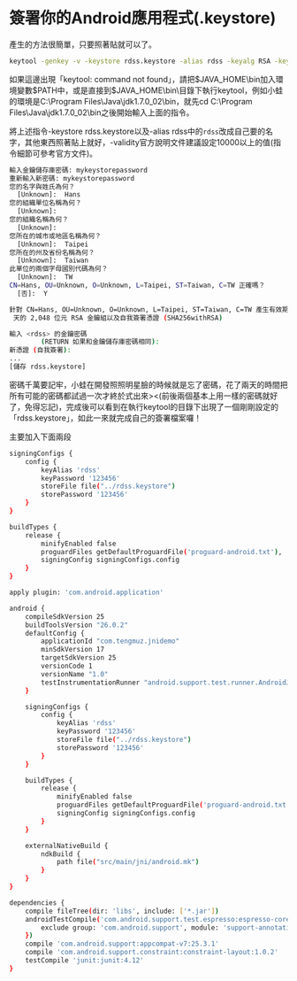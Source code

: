 # 簽署你的Android應用程式(.keystore)


產生的方法很簡單，只要照著貼就可以了。


```sh
keytool -genkey -v -keystore rdss.keystore -alias rdss -keyalg RSA -keysize 2048 -validity 10000
```

如果這邊出現「keytool: command not found」，請把$JAVA_HOME\bin加入環境變數$PATH中，或是直接到$JAVA_HOME\bin\目錄下執行keytool，例如小蛙的環境是C:\Program Files\Java\jdk1.7.0_02\bin，就先cd C:\Program Files\Java\jdk1.7.0_02\bin之後開始輸入上面的指令。


將上述指令-keystore rdss.keystore以及-alias rdss中的`rdss`改成自己要的名字，其他東西照著貼上就好，-validity官方說明文件建議設定10000以上的值(指令細節可參考官方文件)。

```sh
輸入金鑰儲存庫密碼: mykeystorepassword
重新輸入新密碼: mykeystorepassword
您的名字與姓氏為何？
  [Unknown]:  Hans
您的組織單位名稱為何？
  [Unknown]:
您的組織名稱為何？
  [Unknown]:
您所在的城市或地區名稱為何？
  [Unknown]:  Taipei
您所在的州及省份名稱為何？
  [Unknown]:  Taiwan
此單位的兩個字母國別代碼為何？
  [Unknown]:  TW
CN=Hans, OU=Unknown, O=Unknown, L=Taipei, ST=Taiwan, C=TW 正確嗎？
  [否]:  Y

針對 CN=Hans, OU=Unknown, O=Unknown, L=Taipei, ST=Taiwan, C=TW 產生有效期 10,000
 天的 2,048 位元 RSA 金鑰組以及自我簽署憑證 (SHA256withRSA)

輸入 <rdss> 的金鑰密碼
        (RETURN 如果和金鑰儲存庫密碼相同):
新憑證 (自我簽署):
...
[儲存 rdss.keystore]
```

密碼千萬要記牢，小蛙在開發照照明星臉的時候就是忘了密碼，花了兩天的時間把所有可能的密碼都試過一次才終於式出來><(前後兩個基本上用一樣的密碼就好了，免得忘記)，完成後可以看到在執行keytool的目錄下出現了一個剛剛設定的「rdss.keystore」，如此一來就完成自己的簽署檔案囉！


主要加入下面兩段

```sh
signingConfigs {                                                                                                                    
	config {
		keyAlias 'rdss'
		keyPassword '123456'
		storeFile file("../rdss.keystore")
		storePassword '123456'
	}
}   

buildTypes {
	release {
		minifyEnabled false
		proguardFiles getDefaultProguardFile('proguard-android.txt'), 'proguard-rules.pro'
		signingConfig signingConfigs.config
    }
}
```



```sh
apply plugin: 'com.android.application'

android {
    compileSdkVersion 25
    buildToolsVersion "26.0.2"
    defaultConfig {
        applicationId "com.tengmuz.jnidemo"
        minSdkVersion 17
        targetSdkVersion 25
        versionCode 1
        versionName "1.0"
        testInstrumentationRunner "android.support.test.runner.AndroidJUnitRunner"
    }

	signingConfigs {                                                                                                                    
		config {
			keyAlias 'rdss'
			keyPassword '123456'
			storeFile file("../rdss.keystore")
			storePassword '123456'
		}
	}   

	buildTypes {
		release {
			minifyEnabled false
			proguardFiles getDefaultProguardFile('proguard-android.txt'), 'proguard-rules.pro'
			signingConfig signingConfigs.config
        }
    }

    externalNativeBuild {
        ndkBuild {
            path file("src/main/jni/android.mk")
        }
    }
}

dependencies {
    compile fileTree(dir: 'libs', include: ['*.jar'])
    androidTestCompile('com.android.support.test.espresso:espresso-core:2.2.2', {
        exclude group: 'com.android.support', module: 'support-annotations'
    })
    compile 'com.android.support:appcompat-v7:25.3.1'
    compile 'com.android.support.constraint:constraint-layout:1.0.2'
    testCompile 'junit:junit:4.12'
}
```